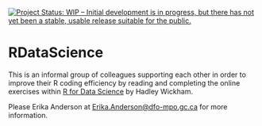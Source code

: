 [![Project Status: WIP – Initial development is in progress, but there has not yet been a stable, usable release suitable for the public.](https://www.repostatus.org/badges/latest/wip.svg)](https://www.repostatus.org/#wip)

# RDataScience
This is an informal group of colleagues supporting each other in order to improve their R coding efficiency by reading and completing the online exercises within [R for Data Science](https://r4ds.had.co.nz/index.html) by Hadley Wickham.

Please Erika Anderson at Erika.Anderson@dfo-mpo.gc.ca for more information.

